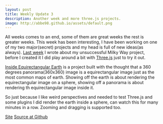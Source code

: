 ```yaml
---
layout: post
title: Weekly Update 3
description: Another week and more three.js projects.
image: http://abbe98.github.io/assets/default.png
---
```

All weeks comes to an end, some of them are great weeks the rest is greater weeks. This week has been interesting, I have been working on one of my two major(secret) projects and my head is full of new ideas(as always). [Last week][1] I wrote about my unsuccessful Milky Way project, before I created it I did play around a bit with [Three.js][4] just to try it out. 

[Inside Equirectangular Earth][3] is a project built with the thought that a 360 degrees panorama(360x360) image is a equirectangular image just as the most common maps of earth. Showing off the earth is about rendering the equirectangular image on a sphere, showing off a panorama is about rendering th equirectangular image inside it. 

So just because I like weird perspectives and needed to test Three.js and some plugins I did render the earth inside a sphere, can watch this for many minutes in a row. Zooming and dragging is supported too.

[Site][3]
[Source at Github][2]

[1]: http://abbe98.github.io/blog/2014/03/07/weekly-update-2/
[2]: https://github.com/Abbe98/Inside-Equirectangular-Earth
[3]: http://abbe98.github.io/Inside-Equirectangular-Earth/
[4]: http://threejs.org